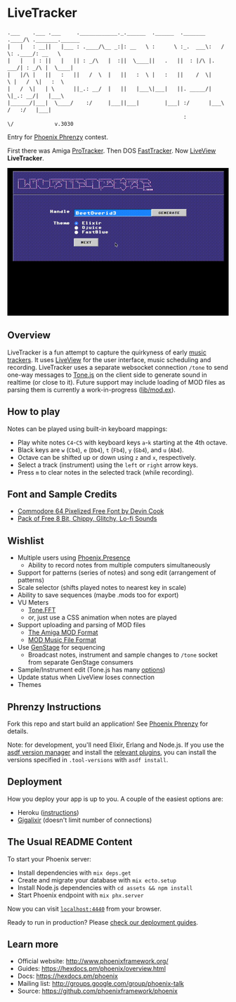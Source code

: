 # LiveTracker

```text
.___    .___ .___     .____________._.______  .______  ._______ .____/\ ._______.______
|   |   : __||   |___ : .____/\__ _:|: __   \ :      \ :_.  ___\:   /  \: .____/: __   \
|   |   | : ||   |   || : _/\   |  :||  \____||   .   ||  : |/\ |.  ___/| : _/\ |  \____|
|   |/\ |   ||   :   ||   /  \  |   ||   :  \ |   :   ||    /  \|     \ |   /  \|   :  \
|   /  \|   | \      ||_.: __/  |   ||   |___\|___|   ||. _____/|      \|_.: __/|   |___\
|______/|___|  \____/    :/     |___||___|        |___| :/      |___\  /   :/   |___|
                                                        :            \/             v.3030
```

Entry for [Phoenix Phrenzy](https://phoenixphrenzy.com) contest.

First there was Amiga [ProTracker](https://en.wikipedia.org/wiki/ProTracker).
Then DOS [FastTracker](https://en.wikipedia.org/wiki/FastTracker_2).
Now [LiveView](https://github.com/phoenixframework/phoenix_live_view) **LiveTracker**.

![LiveTracker preview](assets/static/images/preview.gif 'LiveTracker')

## Overview

LiveTracker is a fun attempt to capture the quirkyness of early [music
trackers](https://en.wikipedia.org/wiki/Music_tracker). It uses
[LiveView](https://github.com/phoenixframework/phoenix_live_view) for the
user interface, music scheduling and recording. LiveTracker uses a separate
websocket connection `/tone` to send one-way messages to
[Tone.js](https://tonejs.github.io/) on the client side to generate sound in
realtime (or close to it). Future support may include loading of MOD files as
parsing them is currently a work-in-progress ([lib/mod.ex](lib/mod.ex)).

## How to play

Notes can be played using built-in keyboard mappings:

- Play white notes `C4`-`C5` with keyboard keys `a`-`k` starting at the 4th octave.
- Black keys are `w` (`Cb4`), `e` (`Db4`), `t` (`Fb4`), `y` (`Gb4`), and `u` (`Ab4`).
- Octave can be shifted up or down using `z` and `x`, respectively.
- Select a track (instrument) using the `left` or `right` arrow keys.
- Press `m` to clear notes in the selected track (while recording).

## Font and Sample Credits

- [Commodore 64 Pixelized Free Font by Devin Cook](https://www.stockio.com/free-font/commodore-64-pixelized)
- [Pack of Free 8 Bit, Chippy, Glitchy, Lo-fi Sounds](https://woolyss.com/chipmusic-samples.php?s=THE+FREESOUND+PROJECT+-+Pack+of+Free+8+Bit,+Chippy,+Glitchy,+Lo-fi+Sounds)

## Wishlist

- Multiple users using [Phoenix.Presence](https://hexdocs.pm/phoenix/Phoenix.Presence.html)
  - Ability to record notes from multiple computers simultaneously
- Support for patterns (series of notes) and song edit (arrangement of patterns)
- Scale selector (shifts played notes to nearest key in scale)
- Ability to save sequences (maybe .mods too for export)
- VU Meters
  - [Tone.FFT](https://tonejs.github.io/examples/analysis.html)
  - or, just use a CSS animation when notes are played
- Support uploading and parsing of MOD files
  - [The Amiga MOD Format](https://www.ocf.berkeley.edu/~eek/index.html/tiny_examples/ptmod/ap12.html)
  - [MOD Music File Format](https://www.fileformat.info/format/mod/corion.htm)
- Use [GenStage](https://hexdocs.pm/gen_stage/GenStage.html) for sequencing
  - Broadcast notes, instrument and sample changes to `/tone` socket from separate GenStage consumers
- Sample/Instrument edit (Tone.js has many [options](https://tonejs.github.io/docs/r13/Sampler))
- Update status when LiveView loses connection
- Themes

## Phrenzy Instructions

Fork this repo and start build an application! See [Phoenix Phrenzy](https://phoenixphrenzy.com) for details.

Note: for development, you'll need Elixir, Erlang and Node.js. If you use the [asdf version manager](https://github.com/asdf-vm/asdf) and install the [relevant plugins](https://asdf-vm.com/#/plugins-all?id=plugin-list), you can install the versions specified in `.tool-versions` with `asdf install`.

## Deployment

How you deploy your app is up to you. A couple of the easiest options are:

- Heroku ([instructions](https://hexdocs.pm/phoenix/heroku.html))
- [Gigalixir](https://gigalixir.com/) (doesn't limit number of connections)

## The Usual README Content

To start your Phoenix server:

- Install dependencies with `mix deps.get`
- Create and migrate your database with `mix ecto.setup`
- Install Node.js dependencies with `cd assets && npm install`
- Start Phoenix endpoint with `mix phx.server`

Now you can visit [`localhost:4440`](http://localhost:4440) from your browser.

Ready to run in production? Please [check our deployment guides](https://hexdocs.pm/phoenix/deployment.html).

## Learn more

- Official website: http://www.phoenixframework.org/
- Guides: https://hexdocs.pm/phoenix/overview.html
- Docs: https://hexdocs.pm/phoenix
- Mailing list: http://groups.google.com/group/phoenix-talk
- Source: https://github.com/phoenixframework/phoenix
